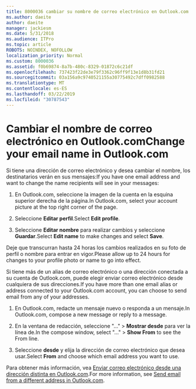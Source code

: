 ```yaml
---
title: 8000036 cambiar su nombre de correo electrónico en Outlook.com
ms.author: daeite
author: daeite
manager: jackiesm
ms.date: 5/31/2018
ms.audience: ITPro
ms.topic: article
ROBOTS: NOINDEX, NOFOLLOW
localization_priority: Normal
ms.custom: 8000036
ms.assetid: f0b69874-8a7b-480c-8329-01872c6c21df
ms.openlocfilehash: 737423f22de3e79f3362c96ff9f13e1d8b31fd21
ms.sourcegitcommit: 03a156a9c9740521155a30775492c7dff0982588
ms.translationtype: MT
ms.contentlocale: es-ES
ms.lasthandoff: 03/22/2019
ms.locfileid: "30787543"
---
```

# <a name="change-your-email-name-in-outlookcom"></a><span data-ttu-id="5eecc-102">Cambiar el nombre de correo electrónico en Outlook.com</span><span class="sxs-lookup"><span data-stu-id="5eecc-102">Change your email name in Outlook.com</span></span>

<span data-ttu-id="5eecc-103">Si tiene una dirección de correo electrónico y desea cambiar el nombre, los destinatarios verán en sus mensajes:</span><span class="sxs-lookup"><span data-stu-id="5eecc-103">If you have one email address and want to change the name recipients will see in your messages:</span></span>
  
1. <span data-ttu-id="5eecc-104">En Outlook.com, seleccione la imagen de la cuenta en la esquina superior derecha de la página.</span><span class="sxs-lookup"><span data-stu-id="5eecc-104">In Outlook.com, select your account picture at the top right corner of the page.</span></span>
    
2. <span data-ttu-id="5eecc-105">Seleccione **Editar perfil**.</span><span class="sxs-lookup"><span data-stu-id="5eecc-105">Select **Edit profile**.</span></span> 
    
3. <span data-ttu-id="5eecc-106">Seleccione **Editar nombre** para realizar cambios y seleccione **Guardar**.</span><span class="sxs-lookup"><span data-stu-id="5eecc-106">Select **Edit name** to make changes and select **Save**.</span></span> 
    
<span data-ttu-id="5eecc-107">Deje que transcurran hasta 24 horas los cambios realizados en su foto de perfil o nombre para entrar en vigor.</span><span class="sxs-lookup"><span data-stu-id="5eecc-107">Please allow up to 24 hours for changes to your profile photo or name to go into effect.</span></span>
  
<span data-ttu-id="5eecc-108">Si tiene más de un alias de correo electrónico o una dirección conectada a su cuenta de Outlook.com, puede elegir enviar correo electrónico desde cualquiera de sus direcciones.</span><span class="sxs-lookup"><span data-stu-id="5eecc-108">If you have more than one email alias or address connected to your Outlook.com account, you can choose to send email from any of your addresses.</span></span>
  
1. <span data-ttu-id="5eecc-109">En Outlook.com, redacte un mensaje nuevo o responda a un mensaje.</span><span class="sxs-lookup"><span data-stu-id="5eecc-109">In Outlook.com, compose a new message or reply to a message.</span></span>
    
2. <span data-ttu-id="5eecc-110">En la ventana de redacción, seleccione "..." \> **Mostrar desde** para ver la línea de.</span><span class="sxs-lookup"><span data-stu-id="5eecc-110">In the compose window, select "..." \> **Show From** to see the From line.</span></span> 
    
3. <span data-ttu-id="5eecc-111">Seleccione **desde** y elija la dirección de correo electrónico que desea usar.</span><span class="sxs-lookup"><span data-stu-id="5eecc-111">Select **From** and choose which email address you want to use.</span></span> 
    
<span data-ttu-id="5eecc-112">Para obtener más información, vea [Enviar correo electrónico desde una dirección distinta en Outlook.com](https://go.microsoft.com/fwlink/p/?linkid=2001701&amp;clcid=0x409).</span><span class="sxs-lookup"><span data-stu-id="5eecc-112">For more information, see [Send email from a different address in Outlook.com](https://go.microsoft.com/fwlink/p/?linkid=2001701&amp;clcid=0x409).</span></span>
  

